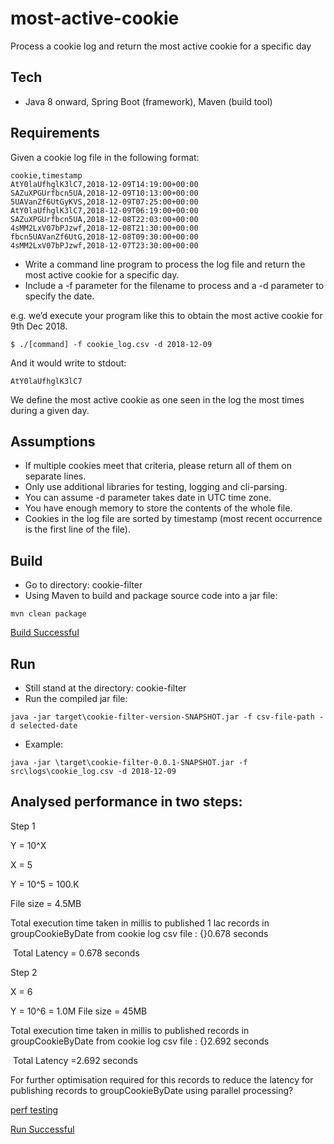 # most-active-cookie
Process a cookie log and return the most active cookie for a specific day

## Tech

- Java 8 onward, Spring Boot (framework), Maven (build tool)

## Requirements

Given a cookie log file in the following format:

~~~
cookie,timestamp
AtY0laUfhglK3lC7,2018-12-09T14:19:00+00:00
SAZuXPGUrfbcn5UA,2018-12-09T10:13:00+00:00
5UAVanZf6UtGyKVS,2018-12-09T07:25:00+00:00
AtY0laUfhglK3lC7,2018-12-09T06:19:00+00:00
SAZuXPGUrfbcn5UA,2018-12-08T22:03:00+00:00
4sMM2LxV07bPJzwf,2018-12-08T21:30:00+00:00
fbcn5UAVanZf6UtG,2018-12-08T09:30:00+00:00
4sMM2LxV07bPJzwf,2018-12-07T23:30:00+00:00
~~~

- Write a command line program to process the log file and return the most active cookie for a specific day. 
- Include a -f parameter for the filename to process and a -d parameter to specify the date.

e.g. we’d execute your program like this to obtain the most active cookie for 9th Dec 2018.

~~~
$ ./[command] -f cookie_log.csv -d 2018-12-09
~~~

And it would write to stdout:

~~~
AtY0laUfhglK3lC7
~~~

We define the most active cookie as one seen in the log the most times during a given day.

## Assumptions

- If multiple cookies meet that criteria, please return all of them on separate lines.
- Only use additional libraries for testing, logging and cli-parsing.
- You can assume -d parameter takes date in UTC time zone.
- You have enough memory to store the contents of the whole file.
- Cookies in the log file are sorted by timestamp (most recent occurrence is the first line of the file).

## Build

- Go to directory: cookie-filter
- Using Maven to build and package source code into a jar file: 

~~~
mvn clean package
~~~

[Build Successful](https://imgur.com/a/fCR0DIT)

## Run

- Still stand at the directory: cookie-filter
- Run the compiled jar file:

~~~
java -jar target\cookie-filter-version-SNAPSHOT.jar -f csv-file-path -d selected-date
~~~

- Example:

~~~
java -jar \target\cookie-filter-0.0.1-SNAPSHOT.jar -f src\logs\cookie_log.csv -d 2018-12-09

~~~

## Analysed performance in two steps:

Step 1 

Y = 10^X

X = 5

Y = 10^5 = 100.K  

File size = 4.5MB

Total execution time taken in millis to published 1 lac records in groupCookieByDate from cookie log csv file : {}0.678 seconds

 Total Latency  = 0.678  seconds


Step 2

X = 6 

Y = 10^6 = 1.0M 
File size = 45MB

Total execution time taken in millis to published records in groupCookieByDate from cookie log csv file : {}2.692 seconds

 Total Latency  =2.692 seconds


For further optimisation required  for this records to reduce the latency for publishing records to groupCookieByDate using parallel processing?


 [perf testing](https://imgur.com/a/ShG6yVd)
 

[Run Successful](https://imgur.com/a/7VEHvCF)

